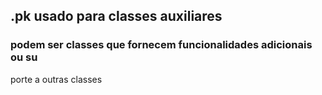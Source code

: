 ## .pk usado para classes auxiliares

### podem ser classes que fornecem funcionalidades adicionais ou su
porte a outras classes
